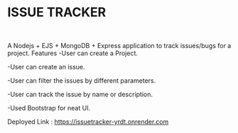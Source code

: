 # ISSUE TRACKER
<br>

A Nodejs + EJS + MongoDB + Express application to track issues/bugs for a project.
Features
-User can create a Project.

-User can create an issue.

-User can filter the issues by different parameters.

-User can track the issue by name or description.

-Used Bootstrap for neat UI.

Deployed Link : https://issuetracker-yrdt.onrender.com

